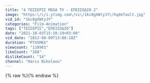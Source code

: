 ```yaml
---
title: "4 ΤΕΣΣΕΡΙΣ MEGA TV - ΕΠΕΙΣΟΔΙΟ 2"
image: "https:\/\/i.ytimg.com\/vi\/1kc8gXWtyJY\/hqdefault.jpg"
vid_id: "1kc8gXWtyJY"
categories: "Film-Animation"
tags: ["ΤΕΣΣΕΡΙΣ","ΕΠΕΙΣΟΔΙΟ"]
date: "2021-10-03T15:10:19+03:00"
vid_date: "2013-08-09T13:08:18Z"
duration: "PT45M6S"
viewcount: "118981"
likeCount: "288"
dislikeCount: "14"
channel: "Haris Nikolaou"
---
```

{% raw %}{% endraw %}
